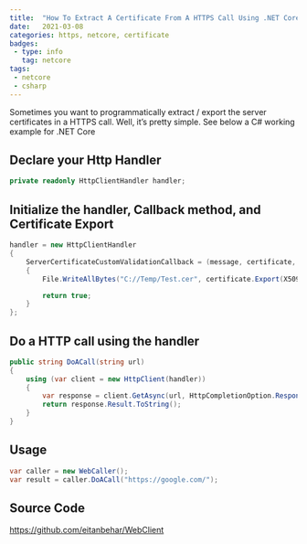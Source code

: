 ```yaml
---
title:  "How To Extract A Certificate From A HTTPS Call Using .NET Core"
date:   2021-03-08 
categories: https, netcore, certificate
badges: 
 - type: info
   tag: netcore
tags:
 - netcore
 - csharp
---
```


Sometimes you want to programmatically extract / export the server certificates in a HTTPS call. 
Well, it’s pretty simple. See below a C# working example for .NET Core

<!--more-->

## Declare your Http Handler

~~~ csharp
private readonly HttpClientHandler handler; 
~~~

## Initialize the handler, Callback method, and Certificate Export

~~~ csharp
handler = new HttpClientHandler
{
    ServerCertificateCustomValidationCallback = (message, certificate, chain, sslPolicyErrors) =>
    {
        File.WriteAllBytes("C://Temp/Test.cer", certificate.Export(X509ContentType.Cert));

        return true;
    }
};
~~~ 

## Do a HTTP call using the handler

~~~ csharp
public string DoACall(string url)
{
    using (var client = new HttpClient(handler))
    {
        var response = client.GetAsync(url, HttpCompletionOption.ResponseHeadersRead);
        return response.Result.ToString();
    }
}
~~~

## Usage

~~~ csharp
var caller = new WebCaller();
var result = caller.DoACall("https://google.com/");
~~~ 

## Source Code

<https://github.com/eitanbehar/WebClient>

